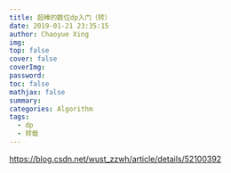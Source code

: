 ```yaml
---
title: 超棒的数位dp入门（转）
date: 2019-01-21 23:35:15
author: Chaoyue Xing
img: 
top: false
cover: false
coverImg: 
password: 
toc: false
mathjax: false
summary:
categories: Algorithm
tags: 
  - dp
  - 转载
---
```


https://blog.csdn.net/wust_zzwh/article/details/52100392